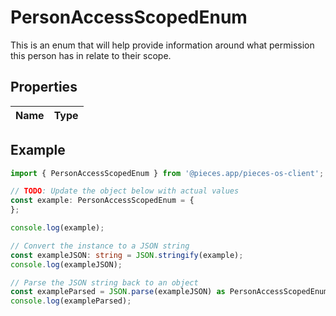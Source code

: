 
# PersonAccessScopedEnum

This is an enum that will help provide information around what permission this person has in relate to their scope.

## Properties

Name | Type
------------ | -------------

## Example

```typescript
import { PersonAccessScopedEnum } from '@pieces.app/pieces-os-client';

// TODO: Update the object below with actual values
const example: PersonAccessScopedEnum = {
};

console.log(example);

// Convert the instance to a JSON string
const exampleJSON: string = JSON.stringify(example);
console.log(exampleJSON);

// Parse the JSON string back to an object
const exampleParsed = JSON.parse(exampleJSON) as PersonAccessScopedEnum;
console.log(exampleParsed);
```


